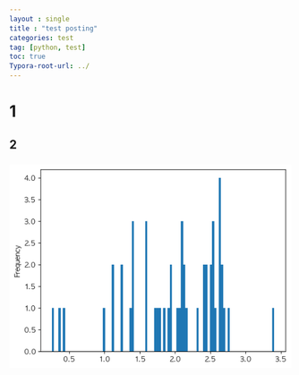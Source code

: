 ```yaml
---
layout : single
title : "test posting"
categories: test
tag: [python, test]
toc: true
Typora-root-url: ../
---
```

# 1
## 2
### ![output_26_1](/images/2023-03-11-test/output_26_1.png)
